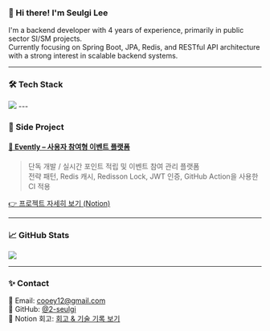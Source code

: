 ### 👋 Hi there! I'm Seulgi Lee

I'm a backend developer with 4 years of experience, primarily in public sector SI/SM projects.  
Currently focusing on Spring Boot, JPA, Redis, and RESTful API architecture with a strong interest in scalable backend systems.

---

### 🛠 Tech Stack

<img src="https://img.shields.io/badge/springboot-6DB33F?style=flat&logo=springboot&logoColor=white"/>
---

### 🎯 Side Project

#### [📌 Evently – 사용자 참여형 이벤트 플랫폼](https://github.com/2-seulgi/evently)
> 단독 개발 / 실시간 포인트 적립 및 이벤트 참여 관리 플랫폼  
> 전략 패턴, Redis 캐시, Redisson Lock, JWT 인증, GitHub Action을 사용한 CI 적용

[👉 프로젝트 자세히 보기 (Notion)]([https://www.notion.so/78eb27f82a6b4cb19667f37c98389ef9?v=1f315730d3ba807d976a000cdcbb03e6&source=copy_link](https://www.notion.so/20d15730d3ba80f4bbd6c0878d258db7?source=copy_link))

---

### 📈 GitHub Stats

<img src="https://github-readme-stats.vercel.app/api?username=2-seulgi&show_icons=true&theme=gotham" />

---

### ✨ Contact

📧 Email: cooey12@gmail.com  
🔗 GitHub: [@2-seulgi](https://github.com/2-seulgi)  
🔗 Notion 회고: [회고 & 기술 기록 보기]([https://www.notion.so/78eb27f82a6b4cb19667f37c98389ef9?v=1f315730d3ba807d976a000cdcbb03e6](https://www.notion.so/78eb27f82a6b4cb19667f37c98389ef9?v=1f315730d3ba807d976a000cdcbb03e6&source=copy_link))
